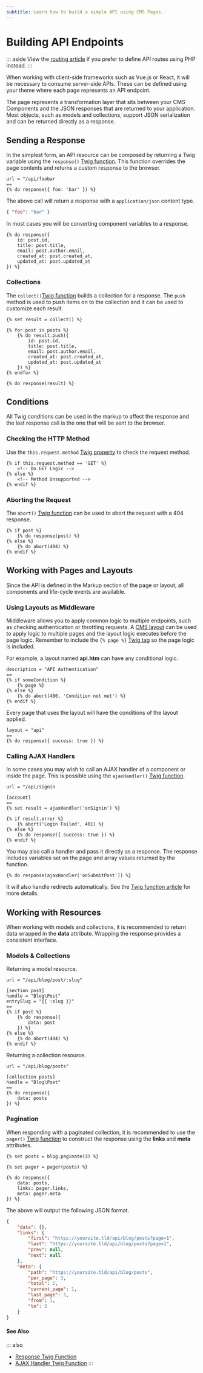 ```yaml
---
subtitle: Learn how to build a simple API using CMS Pages.
---
```

# Building API Endpoints

::: aside
View the [routing article](../../extend/system/routing.md) if you prefer to define API routes using PHP instead.
:::

When working with client-side frameworks such as Vue.js or React, it will be necessary to consume server-side APIs. These can be defined using your theme where each page represents an API endpoint.

The page represents a transformation layer that sits between your CMS Components and the JSON responses that are returned to your application. Most objects, such as models and collections, support JSON serialization and can be returned directly as a response.

## Sending a Response

In the simplest form, an API resource can be composed by returning a Twig variable using the `response()` [Twig function](../../markup/function/response.md). This function overrides the page contents and returns a custom response to the browser.

```twig
url = "/api/foobar
==
{% do response({ foo: 'bar' }) %}
```

The above call will return a response with a `application/json` content type.

```json
{ "foo": "bar" }
```

In most cases you will be converting component variables to a response.

```twig
{% do response({
    id: post.id,
    title: post.title,
    email: post.author.email,
    created_at: post.created_at,
    updated_at: post.updated_at
}) %}
```

### Collections

The `collect()`[Twig function](../../markup/function/collect.md) builds a collection for a response. The `push` method is used to push items on to the collection and it can be used to customize each result.

```twig
{% set result = collect() %}

{% for post in posts %}
    {% do result.push({
        id: post.id,
        title: post.title,
        email: post.author.email,
        created_at: post.created_at,
        updated_at: post.updated_at
    }) %}
{% endfor %}

{% do response(result) %}
```

## Conditions

All Twig conditions can be used in the markup to affect the response and the last response call is the one that will be sent to the browser.

### Checking the HTTP Method

Use the `this.request.method` [Twig property](../../markup/property/this-request.md) to check the request method.

```twig
{% if this.request.method == 'GET' %}
    <!-- Do GET Logic -->
{% else %}
    <!-- Method Unsupported -->
{% endif %}
```

### Aborting the Request

The `abort()` [Twig function](../../markup/function/abort.md) can be used to abort the request with a 404 response.

```twig
{% if post %}
    {% do response(post) %}
{% else %}
    {% do abort(404) %}
{% endif %}
```

## Working with Pages and Layouts

Since the API is defined in the Markup section of the page or layout, all components and life-cycle events are available.

### Using Layouts as Middleware

Middleware allows you to apply common logic to multiple endpoints, such as checking authentication or throttling requests. A [CMS layout](../themes/layouts.md) can be used to apply logic to multiple pages and the layout logic executes before the page logic. Remember to include the `{% page %}` [Twig tag](../../markup/tag/page.md) so the page logic is included.

For example, a layout named **api.htm** can have any conditional logic.

```twig
description = "API Authentication"
==
{% if someCondition %}
    {% page %}
{% else %}
    {% do abort(400, 'Condition not met') %}
{% endif %}
```

Every page that uses the layout will have the conditions of the layout applied.

```twig
layout = "api"
==
{% do response({ success: true }) %}
```

### Calling AJAX Handlers

In some cases you may wish to call an AJAX handler of a component or inside the page. This is possible using the `ajaxHandler()` [Twig function](../../markup/function/ajax-handler.md).

```twig
url = "/api/signin

[account]
==
{% set result = ajaxHandler('onSignin') %}

{% if result.error %}
    {% abort('Login Failed', 401) %}
{% else %}
    {% do response({ success: true }) %}
{% endif %}
```

You may also call a handler and pass it directly as a response. The response includes variables set on the page and array values returned by the function.

```twig
{% do response(ajaxHandler('onSubmitPost')) %}
```

It will also handle redirects automatically. See the [Twig function article](../../markup/function/ajax-handler.md) for more details.

## Working with Resources

When working with models and collections, it is recommended to return data wrapped in the **data** attribute. Wrapping the response provides a consistent interface.

### Models & Collections

Returning a model resource.

```twig
url = "/api/blog/post/:slug"

[section post]
handle = "Blog\Post"
entrySlug = "{{ :slug }}"
==
{% if post %}
    {% do response({
        data: post
    }) %}
{% else %}
    {% do abort(404) %}
{% endif %}
```

Returning a collection resource.

```twig
url = "/api/blog/posts"

[collection posts]
handle = "Blog\Post"
==
{% do response({
    data: posts
}) %}
```

### Pagination

When responding with a paginated collection, it is recommended to use the `pager()` [Twig function](../../markup/function/pager.md) to construct the response using the **links** and **meta** attributes.

```twig
{% set posts = blog.paginate(3) %}

{% set pager = pager(posts) %}

{% do response({
    data: posts,
    links: pager.links,
    meta: pager.meta
}) %}
```

The above will output the following JSON format.

```json
{
    "data": {},
    "links": {
        "first": "https://yoursite.tld/api/blog/posts?page=1",
        "last": "https://yoursite.tld/api/blog/posts?page=1",
        "prev": null,
        "next": null
    },
    "meta": {
        "path": "https://yoursite.tld/api/blog/posts",
        "per_page": 3,
        "total": 2,
        "current_page": 1,
        "last_page": 1,
        "from": 1,
        "to": 2
    }
}
```

#### See Also

::: also
* [Response Twig Function](../../markup/function/response.md)
* [AJAX Handler Twig Function](../../markup/function/ajax-handler.md)
:::
